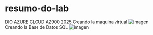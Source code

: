 # resumo-do-lab
DIO AZURE CLOUD AZ900
2025
Creando la maquina virtual
![imagen](https://github.com/user-attachments/assets/5a3d147b-0cbf-4f90-bb36-43a9d4222cd6)
Creando la Base de Datos SQL
![imagen](https://github.com/user-attachments/assets/4d02f9de-6631-4ed1-91a4-11960ff976a5)
